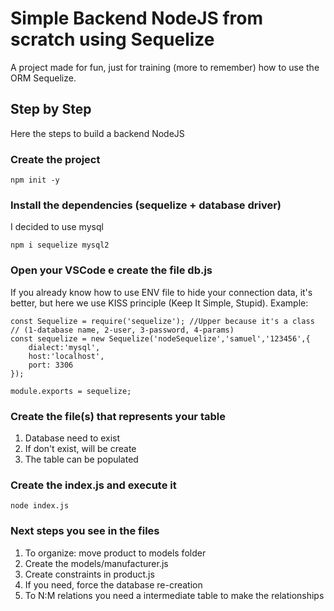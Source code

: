# Simple Backend NodeJS from scratch using Sequelize
A project made for fun, just for training (more to remember) how to use the ORM Sequelize.

## Step by Step
Here the steps to build a backend NodeJS

### Create the project
``` npm init -y ```

### Install the dependencies (sequelize + database driver)
I decided to use mysql

``` npm i sequelize mysql2 ```

### Open your VSCode e create the file db.js
If you already know how to use ENV file to hide your connection data, it's better, but here we use KISS principle (Keep It Simple, Stupid). Example:
```
const Sequelize = require('sequelize'); //Upper because it's a class
// (1-database name, 2-user, 3-password, 4-params)
const sequelize = new Sequelize('nodeSequelize','samuel','123456',{
    dialect:'mysql',
    host:'localhost',
    port: 3306
}); 

module.exports = sequelize;
```


### Create the file(s) that represents your table
1. Database need to exist
2. If don't exist, will be create
3. The table can be populated

### Create the index.js and execute it
``` node index.js ```

### Next steps you see in the files
1. To organize: move product to models folder
2. Create the models/manufacturer.js
3. Create constraints in product.js 
4. If you need, force the database re-creation 
5. To N:M relations you need a intermediate table to make the relationships

